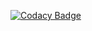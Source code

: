 
[![Codacy Badge](https://api.codacy.com/project/badge/Grade/45ee85a9848f410e865d3dfe9ab28f2e)](https://app.codacy.com/gh/Dendisreya/M1_Electronic_Circuit_Evaluator?utm_source=github.com&utm_medium=referral&utm_content=Dendisreya/M1_Electronic_Circuit_Evaluator&utm_campaign=Badge_Grade_Settings)


